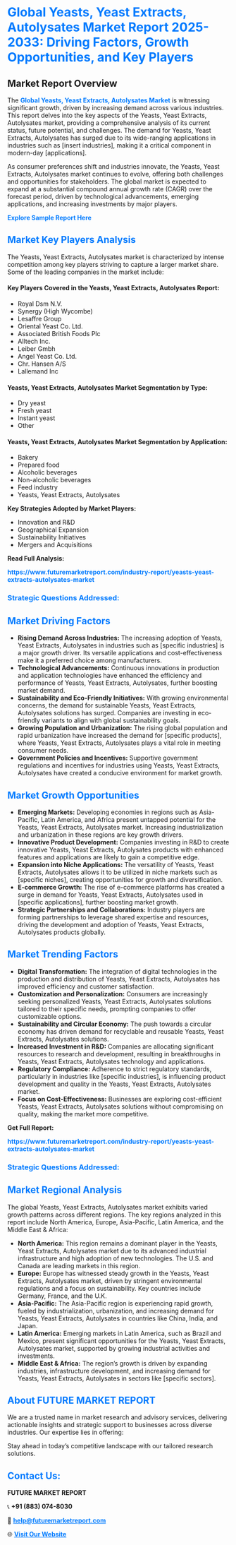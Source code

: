 <h1 style="color: #007BFF;">Global Yeasts, Yeast Extracts, Autolysates Market Report 2025-2033: Driving Factors, Growth Opportunities, and Key Players</h1>

<section id="overview">
<h2>Market Report Overview</h2>
<p>The <a href="https://www.futuremarketreport.com/industry-report/yeasts-yeast-extracts-autolysates-market" style="color: #007BFF; text-decoration: none;"><strong>Global Yeasts, Yeast Extracts, Autolysates Market</strong></a> is witnessing significant growth, driven by increasing demand across various industries. This report delves into the key aspects of the Yeasts, Yeast Extracts, Autolysates market, providing a comprehensive analysis of its current status, future potential, and challenges. The demand for Yeasts, Yeast Extracts, Autolysates has surged due to its wide-ranging applications in industries such as [insert industries], making it a critical component in modern-day [applications].</p>
<p>As consumer preferences shift and industries innovate, the Yeasts, Yeast Extracts, Autolysates market continues to evolve, offering both challenges and opportunities for stakeholders. The global market is expected to expand at a substantial compound annual growth rate (CAGR) over the forecast period, driven by technological advancements, emerging applications, and increasing investments by major players.</p>
</section>

<section id="overview">
<p><a href="https://www.futuremarketreport.com/request-sample/reportId=124294" style="color: #007BFF; text-decoration: none;"><strong>Explore Sample Report Here</strong></a></p>
</section>

<section id="key-players">
<h2 style="color: #007BFF;">Market Key Players Analysis</h2>
<p>The Yeasts, Yeast Extracts, Autolysates market is characterized by intense competition among key players striving to capture a larger market share. Some of the leading companies in the market include:</p>
<h4>Key Players Covered in the Yeasts, Yeast Extracts, Autolysates Report:</h4>
<ul><li>Royal Dsm N.V.</li><li>Synergy (High Wycombe)</li><li>Lesaffre Group</li><li>Oriental Yeast Co. Ltd.</li><li>Associated British Foods Plc</li><li>Alltech Inc.</li><li>Leiber Gmbh</li><li>Angel Yeast Co. Ltd.</li><li>Chr. Hansen A/S</li><li>Lallemand Inc</li></ul>
<h4>Yeasts, Yeast Extracts, Autolysates Market Segmentation by Type:</h4>
<ul><li>Dry yeast</li><li>Fresh yeast</li><li>Instant yeast</li><li>Other</li></ul>

<h4>Yeasts, Yeast Extracts, Autolysates Market Segmentation by Application:</h4>
<ul><li>Bakery</li><li>Prepared food</li><li>Alcoholic beverages</li><li>Non-alcoholic beverages</li><li>Feed industry</li><li>Yeasts, Yeast Extracts, Autolysates</li></ul>
<p><strong>Key Strategies Adopted by Market Players:</strong></p>
<ul>
<li>Innovation and R&D</li>
<li>Geographical Expansion</li>
<li>Sustainability Initiatives</li>
<li>Mergers and Acquisitions</li>
</ul>
</section>

<section>
<p><strong>Read Full Analysis: </strong></p><a href="https://www.futuremarketreport.com/industry-report/yeasts-yeast-extracts-autolysates-market" style="color: #007BFF; text-decoration: none;"><strong>https://www.futuremarketreport.com/industry-report/yeasts-yeast-extracts-autolysates-market</strong></a>
<h3 style="color: #007BFF;">Strategic Questions Addressed:</h3>
</section>

<section id="driving-factors">
<h2 style="color: #007BFF;">Market Driving Factors</h2>
<ul>
<li><strong>Rising Demand Across Industries:</strong> The increasing adoption of Yeasts, Yeast Extracts, Autolysates in industries such as [specific industries] is a major growth driver. Its versatile applications and cost-effectiveness make it a preferred choice among manufacturers.</li>
<li><strong>Technological Advancements:</strong> Continuous innovations in production and application technologies have enhanced the efficiency and performance of Yeasts, Yeast Extracts, Autolysates, further boosting market demand.</li>
<li><strong>Sustainability and Eco-Friendly Initiatives:</strong> With growing environmental concerns, the demand for sustainable Yeasts, Yeast Extracts, Autolysates solutions has surged. Companies are investing in eco-friendly variants to align with global sustainability goals.</li>
<li><strong>Growing Population and Urbanization:</strong> The rising global population and rapid urbanization have increased the demand for [specific products], where Yeasts, Yeast Extracts, Autolysates plays a vital role in meeting consumer needs.</li>
<li><strong>Government Policies and Incentives:</strong> Supportive government regulations and incentives for industries using Yeasts, Yeast Extracts, Autolysates have created a conducive environment for market growth.</li>
</ul>
</section>

<section id="growth-opportunities">
<h2 style="color: #007BFF;">Market Growth Opportunities</h2>
<ul>
<li><strong>Emerging Markets:</strong> Developing economies in regions such as Asia-Pacific, Latin America, and Africa present untapped potential for the Yeasts, Yeast Extracts, Autolysates market. Increasing industrialization and urbanization in these regions are key growth drivers.</li>
<li><strong>Innovative Product Development:</strong> Companies investing in R&D to create innovative Yeasts, Yeast Extracts, Autolysates products with enhanced features and applications are likely to gain a competitive edge.</li>
<li><strong>Expansion into Niche Applications:</strong> The versatility of Yeasts, Yeast Extracts, Autolysates allows it to be utilized in niche markets such as [specific niches], creating opportunities for growth and diversification.</li>
<li><strong>E-commerce Growth:</strong> The rise of e-commerce platforms has created a surge in demand for Yeasts, Yeast Extracts, Autolysates used in [specific applications], further boosting market growth.</li>
<li><strong>Strategic Partnerships and Collaborations:</strong> Industry players are forming partnerships to leverage shared expertise and resources, driving the development and adoption of Yeasts, Yeast Extracts, Autolysates products globally.</li>
</ul>
</section>

<section id="trending-factors">
<h2 style="color: #007BFF;">Market Trending Factors</h2>
<ul>
<li><strong>Digital Transformation:</strong> The integration of digital technologies in the production and distribution of Yeasts, Yeast Extracts, Autolysates has improved efficiency and customer satisfaction.</li>
<li><strong>Customization and Personalization:</strong> Consumers are increasingly seeking personalized Yeasts, Yeast Extracts, Autolysates solutions tailored to their specific needs, prompting companies to offer customizable options.</li>
<li><strong>Sustainability and Circular Economy:</strong> The push towards a circular economy has driven demand for recyclable and reusable Yeasts, Yeast Extracts, Autolysates solutions.</li>
<li><strong>Increased Investment in R&D:</strong> Companies are allocating significant resources to research and development, resulting in breakthroughs in Yeasts, Yeast Extracts, Autolysates technology and applications.</li>
<li><strong>Regulatory Compliance:</strong> Adherence to strict regulatory standards, particularly in industries like [specific industries], is influencing product development and quality in the Yeasts, Yeast Extracts, Autolysates market.</li>
<li><strong>Focus on Cost-Effectiveness:</strong> Businesses are exploring cost-efficient Yeasts, Yeast Extracts, Autolysates solutions without compromising on quality, making the market more competitive.</li>
</ul>
</section>

<section>
<p><strong>Get Full Report: </strong></p><a href="https://www.futuremarketreport.com/industry-report/yeasts-yeast-extracts-autolysates-market" style="color: #007BFF; text-decoration: none;"><strong>https://www.futuremarketreport.com/industry-report/yeasts-yeast-extracts-autolysates-market</strong></a>
<h3 style="color: #007BFF;">Strategic Questions Addressed:</h3>
</section>


<section id="regional-analysis">
<h2 style="color: #007BFF;">Market Regional Analysis</h2>
<p>The global Yeasts, Yeast Extracts, Autolysates market exhibits varied growth patterns across different regions. The key regions analyzed in this report include North America, Europe, Asia-Pacific, Latin America, and the Middle East & Africa:</p>
<ul>
<li><strong>North America:</strong> This region remains a dominant player in the Yeasts, Yeast Extracts, Autolysates market due to its advanced industrial infrastructure and high adoption of new technologies. The U.S. and Canada are leading markets in this region.</li>
<li><strong>Europe:</strong> Europe has witnessed steady growth in the Yeasts, Yeast Extracts, Autolysates market, driven by stringent environmental regulations and a focus on sustainability. Key countries include Germany, France, and the U.K.</li>
<li><strong>Asia-Pacific:</strong> The Asia-Pacific region is experiencing rapid growth, fueled by industrialization, urbanization, and increasing demand for Yeasts, Yeast Extracts, Autolysates in countries like China, India, and Japan.</li>
<li><strong>Latin America:</strong> Emerging markets in Latin America, such as Brazil and Mexico, present significant opportunities for the Yeasts, Yeast Extracts, Autolysates market, supported by growing industrial activities and investments.</li>
<li><strong>Middle East & Africa:</strong> The region’s growth is driven by expanding industries, infrastructure development, and increasing demand for Yeasts, Yeast Extracts, Autolysates in sectors like [specific sectors].</li>
</ul>
</section>

<footer>
<h2 style="color: #007BFF;">About FUTURE MARKET REPORT</h2>
<p>We are a trusted name in market research and advisory services, delivering actionable insights and strategic support to businesses across diverse industries. Our expertise lies in offering:</p>

<p>Stay ahead in today’s competitive landscape with our tailored research solutions.</p>

<h2 style="color: #007BFF;">Contact Us:</h2>
<p><strong>FUTURE MARKET REPORT</strong></p>
<p>📞 <strong>+91 (883) 074-8030</strong></p>
<p>📧 <strong><a href="mailto:help@futuremarketreport.com" style="color: #007BFF;">help@futuremarketreport.com</a></strong></p>
<p>🌐 <strong><a href="https://www.futuremarketreport.com/" style="color: #007BFF;">Visit Our Website</a></strong></p>
</footer>